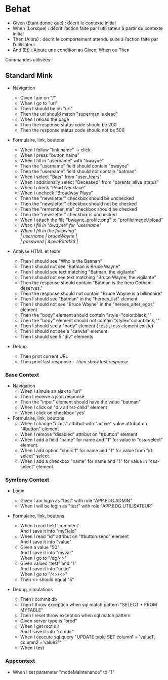 # Behat

- Given (Etant donné que) : décrit le contexte initial
- When (Lorsque) : décrit l’action faite par l’utilisateur à partir du contexte initial
- Then (Alors) : décrit le comportement attendu suite à l’action faite par l’utilisateur
- And (Et) : Ajoute une condition au Given, When ou Then

Commandes utilisées :

## Standard Mink

- Navigation
    - Given I am on "/"
    - When I go to "url"
    - Then I should be on "url"
    - Then the url should match "superman is dead"
    - When I reload the page
    - Then the response status code should be 200
    - Then the response status code should not be 500

- Formulaire, link, boutons
    - When I follow "link name"  -> click
    - When I press "button name"
    - When I fill in "username" with "bwayne"
    - Then the "username" field should contain "bwayne"
    - Then the "username" field should not contain "batman"
    - When I select "Bats" from "user_fears"
    - When I additionally select "Deceased" from "parents_alive_status"
    - When I check "Pearl Necklace"
    - When I uncheck "Broadway Plays"
    - Then the "newsletter" checkbox should be unchecked
    - Then the "newsletter" checkbox should not be checked
    - Then the "remember_me" checkbox should be checked
    - Then the "newsletter" checkbox is unchecked
    - When I attach the file "bwayne_profile.png" to "profileImageUpload"
    - _When I fill in "bwayne" for "username"_
    - _When I fill in the following" <br>
      | username | bruceWayne |<br>
      | password | iLoveBats123 |_


- Analyse HTML et texte
    - Then I should see "Who is the Batman"
    - Then I should not see "Batman is Bruce Wayne"
    - Then I should see text matching "Batman, the vigilante"
    - Then I should not see text matching "Bruce Wayne, the vigilante"
    - Then the response should contain "Batman is the hero Gotham deserves."
    - Then the response should not contain "Bruce Wayne is a billionaire"
    - Then I should see "Batman" in the "heroes_list" element
    - Then I should not see "Bruce Wayne" in the "heroes_alter_egos" element
    - Then the "body" element should contain "style=\"color:black;\""
    - Then the "body" element should not contain "style=\"color:black;\""
    - Then I should see a "body" element  ( test si css element existe)
    - Then I should not see a "canvas" element
    - Then I should see 5 "div" elements


- Debug
    - Then print current URL
    - Then print last response
      _- Then show last response_

### Base Context

- Navigation
    - When I simule an ajax to "url"
    - Then I receive a json response
    - Then the "input" element should have the value "batman"
    - When I click on "div a:first-child" element
    - When I click on checkbox 'yes'
- Formulaire, link, boutons
    - When I change "class" attribut with "active" value attribut on "#button" element
    - When I remove "disabled" attribut on "#button" element
    - When I add a field "name" for name and "1" for value in "css-select" element.
    - When I add option "choix 1" for name and "1" for value from "id-select" select.
    - When I add a checkbox "name" for name and "1" for value in "css-select" element.

### Symfony Context

- Login
    - Given I am login as "test" with role "APP.EDG.ADMIN"
    - When I will be login as "test" with role "APP.EDG.UTILISATEUR"
- Formulaire, link, boutons
    - When I read field 'comment'<br>
      And I save it into "myField"
    - When I read "id" attribut on "#button:send" element<br>
      And I save it into "value"
    - Given a value "50"<br>
      And I save it into "myvar"<br>
      When I go to "/dg/<<myvar>>"
    - Given values "test" and "1"<br>
      And I save it into "url,id"<br>
      When I go to "/<<url>>/<<id>>"
    - Then <<x>> should equal "5"

- Debug, simulations
    - Then I commit db
    - Then I throw exception when sql match pattern "SELECT * FROM MYTABLE"
    - Then I reset throw exception when sql match pattern
    - Given server type is "prod"
    - When I get root dir<br>
      And I save it into "rootdir"
    - When I execute sql query "UPDATE table SET column1 = 'value1', column2 ='value2'"
    - When I test

### Appcontext

- When I set parameter "modeMaintenance" to "1"
